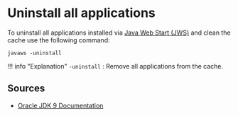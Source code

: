 # Uninstall all applications
To uninstall all applications installed via [Java Web Start (JWS)](https://en.wikipedia.org/wiki/Java_Web_Start) and clean the cache use the following command:

```shell
javaws -uninstall
```

!!! info "Explanation"
    `-uninstall` 
    :   Remove all applications from the cache.
    
## Sources
* [Oracle JDK 9 Documentation](https://docs.oracle.com/javase/9/tools/javaws.htm)
